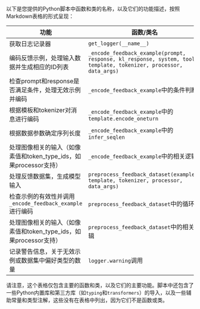 以下是您提供的Python脚本中函数和类的名称，以及它们的功能描述，按照Markdown表格的形式呈现：

| 功能| 函数/类名|
|---|---|
|获取日志记录器| `get_logger(__name__)`|
|编码反馈示例，处理输入数据并生成相应的ID列表| `_encode_feedback_example(prompt, response, kl_response, system, tools, template, tokenizer, processor, data_args)`|
|检查prompt和response是否满足条件，处理无效示例并编码| `_encode_feedback_example`中的条件判断|
|根据模板和tokenizer对消息进行编码| `_encode_feedback_example`中的`template.encode_oneturn`|
|根据数据参数确定序列长度| `_encode_feedback_example`中的`infer_seqlen`|
|处理图像相关的输入（如像素值和token_type_ids，如果processor支持）| `_encode_feedback_example`中的相关逻辑|
|处理反馈数据集，生成模型输入| `preprocess_feedback_dataset(examples, template, tokenizer, processor, data_args)`|
|检查示例的有效性并调用 `_encode_feedback_example`进行编码| `preprocess_feedback_dataset`中的循环|
|处理图像相关的输入（如像素值和token_type_ids，如果processor支持）| `preprocess_feedback_dataset`中的相关逻辑|
|记录警告信息，关于无效示例或数据集中偏好类型的数量| `logger.warning`调用|

请注意，这个表格仅包含主要的函数和类，以及它们的主要功能。脚本中还包含了一些Python内置库和第三方库（如`typing`和`transformers`）的导入，以及一些辅助常量和类型注解，这些没有在表格中列出，因为它们不是函数或类。
